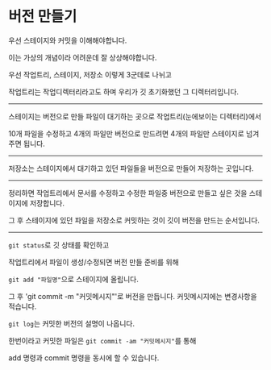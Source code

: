 # 버전 만들기

우선 스테이지와 커밋을 이해해야합니다.

이는 가상의 개념이라 어려운데 잘 상상해야합니다.

우선 작업트리, 스테이지, 저장소 이렇게 3군데로 나뉘고

작업트리는 작업디렉터리라고도 하며 우리가 깃 초기화했던 그 디렉터리입니다.

---
스테이지는 버전으로 만들 파일이 대기하는 곳으로 작업트리(눈에보이는 디렉터리)에서

10개 파일을 수정하고 4개의 파일만 버전으로 만드려면 4개의 파일만 스테이지로 넘겨주면 됩니다.

---
저장소는 스테이지에서 대기하고 있던 파일들을 버전으로 만들어 저장하는 곳입니다.

---

정리하면 작업트리에서 문서를 수정하고 수정한 파일중 버전으로 만들고 싶은 것을 스테이지에 저장합니다.

그 후 스테이지에 있던 파일을 저장소로 커밋하는 것이 깃이 버전을 만드는 순서입니다.

---

`git status`로 깃 상태를 확인하고 

작업트리에서 파일이 생성/수정되면 버전 만들 준비를 위해

`git add "파일명"`으로 스테이지에 올립니다.

그 후 'git commit -m "커밋메시지"'로 버전을 만듭니다.
커밋메시지에는 변경사항을 적습니다.

`git log`는 커밋한 버전의 설명이 나옵니다.

한번이라고 커밋한 파일은 `git commit -am "커밋메시지"`를 통해 

add 명령과 commit 명령을 동시에 할 수 있습니다. 
